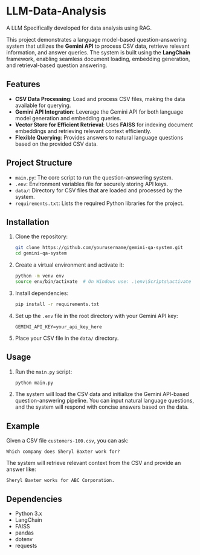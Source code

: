 # LLM-Data-Analysis
A LLM Specifically developed for data analysis using RAG.

This project demonstrates a language model-based question-answering system that utilizes the **Gemini API** to process CSV data, retrieve relevant information, and answer queries. The system is built using the **LangChain** framework, enabling seamless document loading, embedding generation, and retrieval-based question answering.

## Features

- **CSV Data Processing**: Load and process CSV files, making the data available for querying.
- **Gemini API Integration**: Leverage the Gemini API for both language model generation and embedding queries.
- **Vector Store for Efficient Retrieval**: Uses **FAISS** for indexing document embeddings and retrieving relevant context efficiently.
- **Flexible Querying**: Provides answers to natural language questions based on the provided CSV data.

## Project Structure

- `main.py`: The core script to run the question-answering system.
- `.env`: Environment variables file for securely storing API keys.
- `data/`: Directory for CSV files that are loaded and processed by the system.
- `requirements.txt`: Lists the required Python libraries for the project.

## Installation

1. Clone the repository:

   ```bash
   git clone https://github.com/yourusername/gemini-qa-system.git
   cd gemini-qa-system
   ```

2. Create a virtual environment and activate it:

   ```bash
   python -m venv env
   source env/bin/activate  # On Windows use: .\env\Scripts\activate
   ```

3. Install dependencies:

   ```bash
   pip install -r requirements.txt
   ```

4. Set up the `.env` file in the root directory with your Gemini API key:

   ```
   GEMINI_API_KEY=your_api_key_here
   ```

5. Place your CSV file in the `data/` directory.

## Usage

1. Run the `main.py` script:

   ```bash
   python main.py
   ```

2. The system will load the CSV data and initialize the Gemini API-based question-answering pipeline. You can input natural language questions, and the system will respond with concise answers based on the data.

## Example

Given a CSV file `customers-100.csv`, you can ask:

```text
Which company does Sheryl Baxter work for?
```

The system will retrieve relevant context from the CSV and provide an answer like:

```text
Sheryl Baxter works for ABC Corporation.
```

## Dependencies

- Python 3.x
- LangChain
- FAISS
- pandas
- dotenv
- requests
